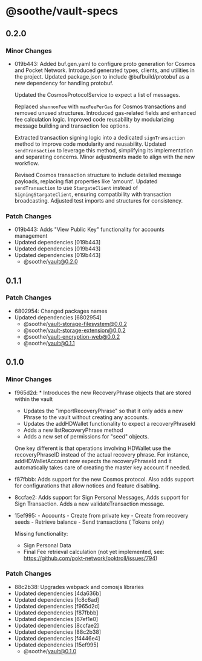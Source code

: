 # @soothe/vault-specs

## 0.2.0

### Minor Changes

- 019b443: Added buf.gen.yaml to configure proto generation for Cosmos and Pocket Network. Introduced generated types, clients, and utilities in the project. Updated package.json to include @bufbuild/protobuf as a new dependency for handling protobuf.

  Updated the CosmosProtocolService to expect a list of messages.

  Replaced `shannonFee` with `maxFeePerGas` for Cosmos transactions and removed unused structures. Introduced gas-related fields and enhanced fee calculation logic. Improved code reusability by modularizing message building and transaction fee options.

  Extracted transaction signing logic into a dedicated `signTransaction` method to improve code modularity and reusability. Updated `sendTransaction` to leverage this method, simplifying its implementation and separating concerns. Minor adjustments made to align with the new workflow.

  Revised Cosmos transaction structure to include detailed message payloads, replacing flat properties like 'amount'. Updated `sendTransaction` to use `StargateClient` instead of `SigningStargateClient`, ensuring compatibility with transaction broadcasting. Adjusted test imports and structures for consistency.

### Patch Changes

- 019b443: Adds "View Public Key" functionality for accounts management
- Updated dependencies [019b443]
- Updated dependencies [019b443]
- Updated dependencies [019b443]
  - @soothe/vault@0.2.0

## 0.1.1

### Patch Changes

- 6802954: Changed packages names
- Updated dependencies [6802954]
  - @soothe/vault-storage-filesystem@0.0.2
  - @soothe/vault-storage-extension@0.0.2
  - @soothe/vault-encryption-web@0.0.2
  - @soothe/vault@0.1.1

## 0.1.0

### Minor Changes

- f965d2d: \* Introduces the new RecoveryPhrase objects that are stored within the vault

  - Updates the "importRecoveryPhrase" so that it only adds a new Phrase to the vault without creating any accounts.
  - Updates the addHDWallet functionality to expect a recoveryPhraseId
  - Adds a new listRecoveryPhrase method
  - Adds a new set of permissions for "seed" objects.

  One key different is that operations involving HDWallet use the recoveryPhraseID instead of the actual recovery
  phrase. For instance, addHDWalletAccount now expects the recoveryPhraseId and it automatically takes care of creating
  the master key account if needed.

- f87fbbb: Adds support for the new Cosmos protocol. Also adds support for configurations that allow notices and feature
  disabling.
- 8ccfae2: Adds support for Sign Personal Messages, Adds support for Sign Transaction. Adds a new validateTransaction
  message.
- 15ef995: - Accounts - Create from private key - Create from recovery seeds - Retrieve balance - Send transactions (
  Tokens only)

  Missing functionality:

  - Sign Personal Data
  - Final Fee retrieval calculation (not yet implemented, see: https://github.com/pokt-network/poktroll/issues/794)

### Patch Changes

- 88c2b38: Upgrades webpack and comosjs libraries
- Updated dependencies [4da636b]
- Updated dependencies [fc8c6ad]
- Updated dependencies [f965d2d]
- Updated dependencies [f87fbbb]
- Updated dependencies [67ef1e0]
- Updated dependencies [8ccfae2]
- Updated dependencies [88c2b38]
- Updated dependencies [f4446e4]
- Updated dependencies [15ef995]
  - @soothe/vault@0.1.0
